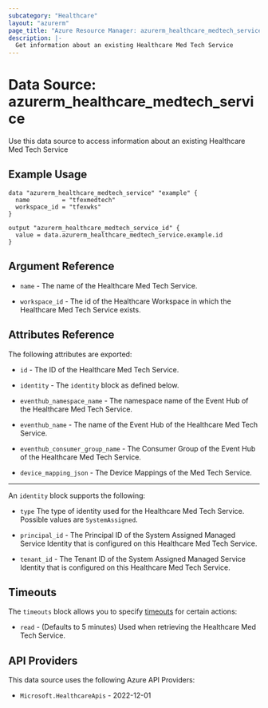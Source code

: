```yaml
---
subcategory: "Healthcare"
layout: "azurerm"
page_title: "Azure Resource Manager: azurerm_healthcare_medtech_service"
description: |-
  Get information about an existing Healthcare Med Tech Service
---
```


# Data Source: azurerm_healthcare_medtech_service

Use this data source to access information about an existing Healthcare Med Tech Service

## Example Usage

```hcl
data "azurerm_healthcare_medtech_service" "example" {
  name         = "tfexmedtech"
  workspace_id = "tfexwks"
}

output "azurerm_healthcare_medtech_service_id" {
  value = data.azurerm_healthcare_medtech_service.example.id
}
```

## Argument Reference

* `name` - The name of the Healthcare Med Tech Service.

* `workspace_id` - The id of the Healthcare Workspace in which the Healthcare Med Tech Service exists.

## Attributes Reference

The following attributes are exported:

* `id` - The ID of the Healthcare Med Tech Service.

* `identity` - The `identity` block as defined below.

* `eventhub_namespace_name` - The namespace name of the Event Hub of the Healthcare Med Tech Service.

* `eventhub_name` - The name of the Event Hub of the Healthcare Med Tech Service.

* `eventhub_consumer_group_name` - The Consumer Group of the Event Hub of the Healthcare Med Tech Service.

* `device_mapping_json` - The Device Mappings of the Med Tech Service.

---
An `identity` block supports the following:

* `type` The type of identity used for the Healthcare Med Tech Service. Possible values are `SystemAssigned`.

* `principal_id` - The Principal ID of the System Assigned Managed Service Identity that is configured on this Healthcare Med Tech Service.

* `tenant_id` - The Tenant ID of the System Assigned Managed Service Identity that is configured on this Healthcare Med Tech Service.

## Timeouts

The `timeouts` block allows you to specify [timeouts](https://developer.hashicorp.com/terraform/language/resources/configure#define-operation-timeouts) for certain actions:

* `read` - (Defaults to 5 minutes) Used when retrieving the Healthcare Med Tech Service.

## API Providers
<!-- This section is generated, changes will be overwritten -->
This data source uses the following Azure API Providers:

* `Microsoft.HealthcareApis` - 2022-12-01
